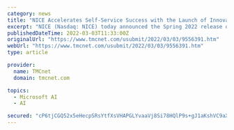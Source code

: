 ```yaml
---
category: news
title: "NICE Accelerates Self-Service Success with the Launch of Innovative AI-Powered Capabilities in its CXone Spring 2022 Release"
excerpt: "NICE (Nasdaq: NICE) today announced the Spring 2022 release of CXone, which adds innovative new capabilities that accelerate self-service success. Further expanding on NICE's CXi platform and its focus on the end-to-end digital customer journey,"
publishedDateTime: 2022-03-03T11:33:00Z
originalUrl: "https://www.tmcnet.com/usubmit/2022/03/03/9556391.htm"
webUrl: "https://www.tmcnet.com/usubmit/2022/03/03/9556391.htm"
type: article

provider:
  name: TMCnet
  domain: tmcnet.com

topics:
  - Microsoft AI
  - AI

secured: "cP6tjCGQ52x5eHecpSRsYtfXsVHAPGLYvaaVj8Si78HQlP9s+gJ1aKshVC9aX5f/Tp4g4gAPjpnEhK+BqLMhZX8ovarwhvQeaQbX9GCXxnVud/vO8NAE2OVL7LotQzb7vbBYRO6tkILsvPJmSPYp8WwrisW1/oS4hISOz2ZUelES5gibsT17Rsc9L4N/uiax+kDpebTZfvP2B9/afzp+rYqa6wGkjGzdDIyZnsuZoqiY0jYaYJud6eccGgiDczWIDvfxXeDQczmL0XA/LlOW0PXTx5hyX6/LXuFz1aI34/NUK7Qt/2Z8SqhU2KS8x7z+bIRuL+Wei2aUFeZrQ2+54rH8UlYYXKGG9ZeLGK+ULnw=;Xy1fI7JdgOgpgV6V5rswmg=="
---
```


